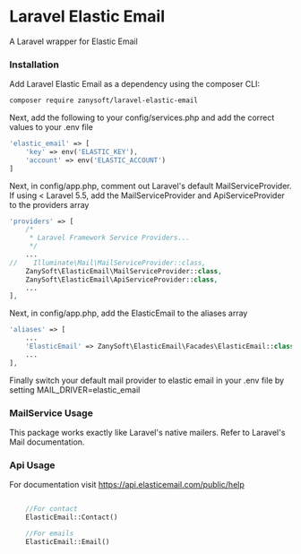 # Laravel Elastic Email #

A Laravel wrapper for Elastic Email

### Installation ###

Add Laravel Elastic Email as a dependency using the composer CLI:

```bash
composer require zanysoft/laravel-elastic-email
```

Next, add the following to your config/services.php and add the correct values to your .env file

```php
'elastic_email' => [
	'key' => env('ELASTIC_KEY'),
	'account' => env('ELASTIC_ACCOUNT')
]
```

Next, in config/app.php, comment out Laravel's default MailServiceProvider. If using < Laravel 5.5, add the MailServiceProvider and ApiServiceProvider to the providers array

```php
'providers' => [
    /*
     * Laravel Framework Service Providers...
     */
    ...
//    Illuminate\Mail\MailServiceProvider::class,
    ZanySoft\ElasticEmail\MailServiceProvider::class,
    ZanySoft\ElasticEmail\ApiServiceProvider::class,
    ...
],
```

Next, in config/app.php, add the ElasticEmail to the aliases array

```php
'aliases' => [
    ...
    'ElasticEmail' => ZanySoft\ElasticEmail\Facades\ElasticEmail::class,
    ...
],
```

Finally switch your default mail provider to elastic email in your .env file by setting MAIL_DRIVER=elastic_email

### MailService Usage ###

This package works exactly like Laravel's native mailers. Refer to Laravel's Mail documentation.

### Api Usage ###

For documentation visit https://api.elasticemail.com/public/help

```php

    //For contact
    ElasticEmail::Contact()

    //For emails
    ElasticEmail::Email()

```
